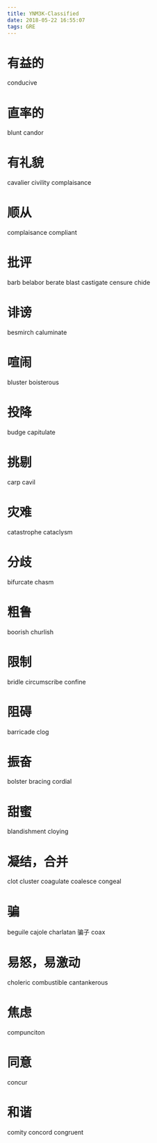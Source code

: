 ```yaml
---
title: YNM3K-Classified
date: 2018-05-22 16:55:07
tags: GRE
---
```


# 有益的
conducive

# 直率的
blunt
candor

# 有礼貌
cavalier
civility
complaisance

# 顺从
complaisance
compliant


# 批评
barb
belabor
berate
blast
castigate
censure
chide

# 诽谤
besmirch
caluminate

# 喧闹
bluster
boisterous

# 投降
budge
capitulate

# 挑剔
carp
cavil

# 灾难
catastrophe
cataclysm

# 分歧
bifurcate
chasm

# 粗鲁
boorish
churlish


# 限制
bridle
circumscribe
confine

# 阻碍
barricade
clog

# 振奋
bolster
bracing
cordial

# 甜蜜
blandishment
cloying

# 凝结，合并
clot
cluster
coagulate
coalesce
congeal

# 骗
beguile
cajole
charlatan 骗子
coax

# 易怒，易激动
choleric
combustible
cantankerous

# 焦虑
compunciton

# 同意
concur

# 和谐
comity
concord
congruent


